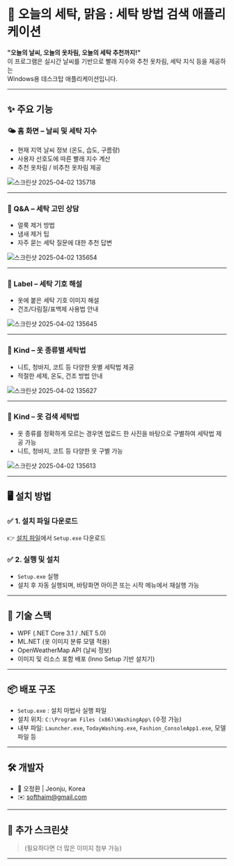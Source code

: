 # 🧼 오늘의 세탁, 맑음 : 세탁 방법 검색 애플리케이션

**"오늘의 날씨, 오늘의 옷차림, 오늘의 세탁 추천까지!"**  
이 프로그램은 실시간 날씨를 기반으로 빨래 지수와 추천 옷차림, 세탁 지식 등을 제공하는  
Windows용 데스크탑 애플리케이션입니다.

---

## ✨ 주요 기능

### 🌤 홈 화면 – 날씨 및 세탁 지수
- 현재 지역 날씨 정보 (온도, 습도, 구름량)
- 사용자 선호도에 따른 빨래 지수 계산
- 추천 옷차림 / 비추천 옷차림 제공

![스크린샷 2025-04-02 135718](https://github.com/user-attachments/assets/1052363d-56a3-4f6e-8159-aa5f63fc7cd7)


---

### 💬 Q&A – 세탁 고민 상담
- 얼룩 제거 방법
- 냄새 제거 팁
- 자주 묻는 세탁 질문에 대한 추천 답변

![스크린샷 2025-04-02 135654](https://github.com/user-attachments/assets/9a1a80ca-8748-49c8-8965-3461919df75b)

---

### 🔖 Label – 세탁 기호 해설
- 옷에 붙은 세탁 기호 이미지 해설
- 건조/다림질/표백제 사용법 안내

![스크린샷 2025-04-02 135645](https://github.com/user-attachments/assets/50d08a59-cd5c-4847-a96c-c2cd723b88cd)

---

### 👕 Kind – 옷 종류별 세탁법
- 니트, 청바지, 코트 등 다양한 옷별 세탁법 제공
- 적절한 세제, 온도, 건조 방법 안내

![스크린샷 2025-04-02 135627](https://github.com/user-attachments/assets/e7db4d46-7429-4d69-a369-784e3a0548eb)


---

### 👕 Kind – 옷 검색 세탁법
- 옷 종류를 정확하게 모르는 경우엔 업로드 한 사진을 바탕으로 구별하여 세탁법 제공 가능
- 니트, 청바지, 코트 등 다양한 옷 구별 가능

![스크린샷 2025-04-02 135613](https://github.com/user-attachments/assets/ae9012cd-f2a5-4715-bf11-90dcaf51d57a)

---
## 🖥 설치 방법

### ✅ 1. 설치 파일 다운로드

👉 [설치 파일](https://drive.google.com/file/d/1buAxfrwRYs28pZ3KdoZM3ubuyYN9SR4s/view?usp=sharing)에서 `Setup.exe` 다운로드

### ✅ 2. 실행 및 설치

- `Setup.exe` 실행
- 설치 후 자동 실행되며, 바탕화면 아이콘 또는 시작 메뉴에서 재실행 가능

---

## 🧩 기술 스택

- WPF (.NET Core 3.1 / .NET 5.0)
- ML.NET (옷 이미지 분류 모델 적용)
- OpenWeatherMap API (날씨 정보)
- 이미지 및 리소스 포함 배포 (Inno Setup 기반 설치기)

---

## 📦 배포 구조

- `Setup.exe` : 설치 마법사 실행 파일
- 설치 위치: `C:\Program Files (x86)\WashingApp\` (수정 가능)
- 내부 파일: `Launcher.exe`, `TodayWashing.exe`, `Fashion_ConsoleApp1.exe`, 모델 파일 등

---

## 🛠 개발자

- 👤 오정환 | Jeonju, Korea
- ✉️ softhaim@gmail.com

---

## 📸 추가 스크린샷

> (필요하다면 더 많은 이미지 첨부 가능)

---
